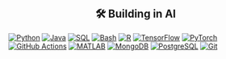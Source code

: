 <!-- Some badges are from https://github.com/Ileriayo/markdown-badges -->
<br/>

<h2 align="center">
 🛠️ Building in AI
</h2>

<p align="center">
  <p align="left">
   <a href="https://github.com/search?q=user%3Aben-fleming+language%3Apython"><img alt="Python" src="https://img.shields.io/badge/Python-14354C.svg?logo=python&logoColor=white"></a>
   <a href="#"><img alt="Java" src="https://img.shields.io/badge/Java-FFA500.svg?logo=Java&logoColor=white"></a>
   <a href="https://github.com/search?q=user%3Aben-fleming+language%3Asql"><img alt="SQL" src="https://custom-icon-badges.herokuapp.com/badge/SQL-025E8C.svg?logo=database&logoColor=white"></a>
    <a href="https://github.com/search?q=user%3Aben-fleming+language%3Abash"><img alt="Bash" src="https://img.shields.io/badge/Bash-121011.svg?logo=gnu-bash&logoColor=white"></a>
    <a href="https://github.com/search?q=user%3Aben-fleming+language%3Ar"><img alt="R" src="https://img.shields.io/badge/R-276DC3.svg?logo=r&logoColor=white"></a>
   <a href="#"><img alt="TensorFlow" src="https://img.shields.io/badge/Keras-D00000.svg?logo=Keras&logoColor=white"></a>
   <a href="#"><img alt="PyTorch" src="https://img.shields.io/badge/PyTorch-D00000.svg?logo=PyTorch&logoColor=white"></a>
    <a href="#"><img alt="GitHub Actions" src="https://img.shields.io/badge/GitHub%20Actions-2671E5.svg?logo=github%20actions&logoColor=white"></a>
    <a href="#"><img alt="MATLAB" src="https://img.shields.io/badge/MATLAB-FF0000.svg?logo=MATLAB&logoColor=white"></a>                
    <a href="#"><img alt="MongoDB" src ="https://img.shields.io/badge/MongoDB-4ea94b.svg?logo=mongodb&logoColor=white"></a>
    <a href="#"><img alt="PostgreSQL" src ="https://img.shields.io/badge/PostgreSQL-316192.svg?logo=postgresql&logoColor=white"></a>
    <a href="#"><img alt="Git" src="https://img.shields.io/badge/Git-F05033.svg?logo=git&logoColor=white"></a>
    </p align="left">
</p align="center">

